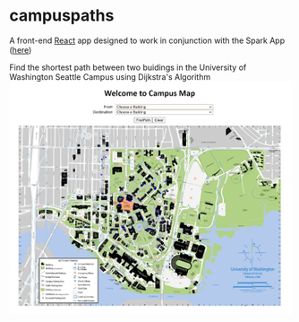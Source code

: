 # campuspaths
A front-end [React](https://reactjs.org/) app designed to work in conjunction with the Spark App ([here](https://github.com/bellaroseee/SDI-hw-campuspaths-server))
  
Find the shortest path between two buidings in the University of Washington Seattle Campus using Dijkstra's Algorithm
![landing-page](https://raw.githubusercontent.com/bellaroseee/SDI-hw-campuspaths/master/campus-map-landing-page.jpg)
